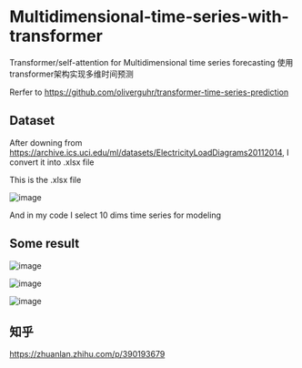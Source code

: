 # Multidimensional-time-series-with-transformer
Transformer/self-attention for Multidimensional time series forecasting 使用transformer架构实现多维时间预测

Rerfer to  https://github.com/oliverguhr/transformer-time-series-prediction

## Dataset

After downing from https://archive.ics.uci.edu/ml/datasets/ElectricityLoadDiagrams20112014, I convert it into .xlsx file 

This is the .xlsx file 

![image](https://user-images.githubusercontent.com/75245181/126475468-46964a3a-4413-49df-becb-76adff683f8d.png)

And in my code I select 10 dims time series for modeling

## Some result

![image](https://user-images.githubusercontent.com/75245181/126475904-1b020a78-d2f9-453f-93e4-5413d44019f8.png)

![image](https://user-images.githubusercontent.com/75245181/126475965-1c5ce38f-2129-42e8-9cac-c11a7a80fcf3.png)

![image](https://user-images.githubusercontent.com/75245181/126477805-05c5d40e-4069-44c2-9d38-48d4c420c86f.png)



## 知乎

https://zhuanlan.zhihu.com/p/390193679
